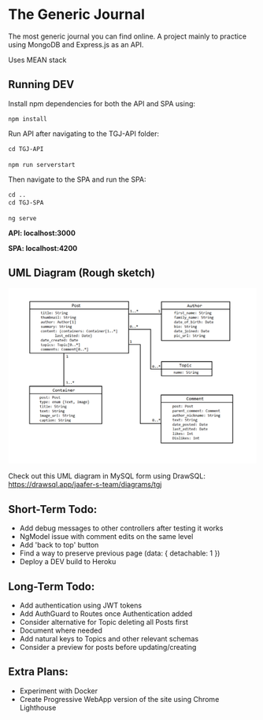 # The Generic Journal
The most generic journal you can find online.
A project mainly to practice using MongoDB and Express.js as an API.

Uses MEAN stack 

## Running DEV

Install npm dependencies for both the API and SPA using:

```
npm install
```

Run API after navigating to the TGJ-API folder:

```
cd TGJ-API

npm run serverstart
```

Then navigate to the SPA and run the SPA:

```
cd ..
cd TGJ-SPA

ng serve
```

**API: localhost:3000**

**SPA: localhost:4200**

## UML Diagram (Rough sketch)

![UML Diagram](https://github.com/jaaferh/thegenericjournal/blob/main/UML%20Diagram.png)

Check out this UML diagram in MySQL form using DrawSQL: https://drawsql.app/jaafer-s-team/diagrams/tgj

## Short-Term Todo:

- Add debug messages to other controllers after testing it works
- NgModel issue with comment edits on the same level
- Add 'back to top' button
- Find a way to preserve previous page (data: { detachable: 1 })
- Deploy a DEV build to Heroku

## Long-Term Todo: 

- Add authentication using JWT tokens
- Add AuthGuard to Routes once Authentication added
- Consider alternative for Topic deleting all Posts first
- Document where needed
- Add natural keys to Topics and other relevant schemas
- Consider a preview for posts before updating/creating

## Extra Plans:

- Experiment with Docker
- Create Progressive WebApp version of the site using Chrome Lighthouse